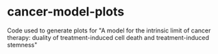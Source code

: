 # cancer-model-plots
Code used to generate plots for "A model for the intrinsic limit of cancer therapy: duality of treatment-induced cell death and treatment-induced stemness"
